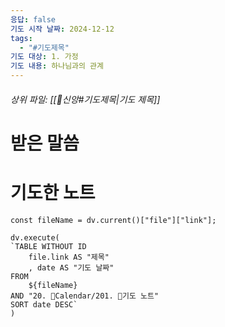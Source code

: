 ```yaml
---
응답: false
기도 시작 날짜: 2024-12-12
tags:
  - "#기도제목"
기도 대상: 1. 가정
기도 내용: 하나님과의 관계
---
```

###### 상위 파일: [[🧭신앙#기도제목|기도 제목]]

# 받은 말씀


# 기도한 노트
```dataviewjs
const fileName = dv.current()["file"]["link"];

dv.execute(
`TABLE WITHOUT ID
	file.link AS "제목"
	, date AS "기도 날짜"
FROM
	${fileName}
AND "20. 📅Calendar/201. 🙏기도 노트"
SORT date DESC`
)
```


